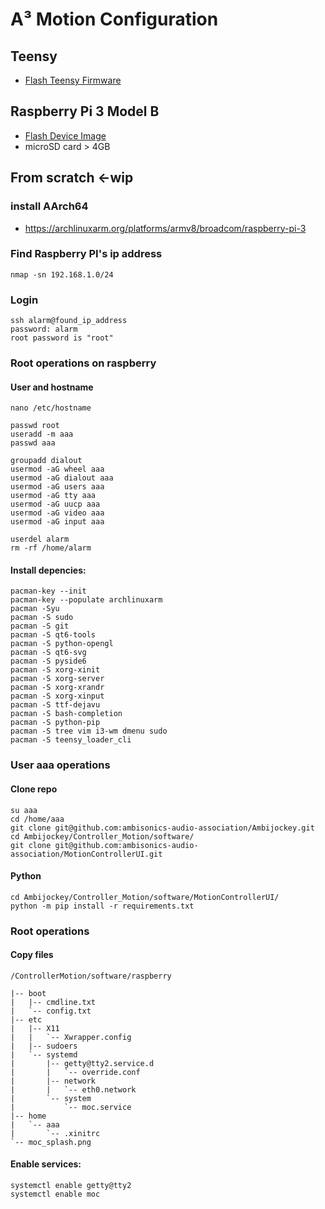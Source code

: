 # A³ Motion Configuration
## Teensy
- [Flash Teensy Firmware](https://doc.a3-audio.com/development/flashTeensy.html) 

## Raspberry Pi 3 Model B
- [Flash Device Image](https://doc.a3-audio.com/development/imaging.html)
- microSD card > 4GB

##  From scratch <-wip
### install AArch64
- https://archlinuxarm.org/platforms/armv8/broadcom/raspberry-pi-3

### Find Raspberry PI's ip address
```
nmap -sn 192.168.1.0/24
```

### Login
```
ssh alarm@found_ip_address
password: alarm
root password is "root"
```

### Root operations on raspberry
#### User and hostname
```
nano /etc/hostname

passwd root
useradd -m aaa
passwd aaa

groupadd dialout
usermod -aG wheel aaa
usermod -aG dialout aaa
usermod -aG users aaa
usermod -aG tty aaa
usermod -aG uucp aaa
usermod -aG video aaa
usermod -aG input aaa

userdel alarm
rm -rf /home/alarm
```

#### Install depencies:
```
pacman-key --init
pacman-key --populate archlinuxarm
pacman -Syu
pacman -S sudo
pacman -S git
pacman -S qt6-tools
pacman -S python-opengl
pacman -S qt6-svg
pacman -S pyside6
pacman -S xorg-xinit
pacman -S xorg-server
pacman -S xorg-xrandr
pacman -S xorg-xinput
pacman -S ttf-dejavu
pacman -S bash-completion
pacman -S python-pip 
pacman -S tree vim i3-wm dmenu sudo
pacman -S teensy_loader_cli
``` 

### User aaa operations
#### Clone repo
```
su aaa
cd /home/aaa
git clone git@github.com:ambisonics-audio-association/Ambijockey.git
cd Ambijockey/Controller_Motion/software/
git clone git@github.com:ambisonics-audio-association/MotionControllerUI.git
``` 

#### Python
```
cd Ambijockey/Controller_Motion/software/MotionControllerUI/
python -m pip install -r requirements.txt
```

### Root operations
#### Copy files
```
/ControllerMotion/software/raspberry

|-- boot
|   |-- cmdline.txt
|   `-- config.txt
|-- etc
|   |-- X11
|   |   `-- Xwrapper.config
|   |-- sudoers
|   `-- systemd
|       |-- getty@tty2.service.d
|       |   `-- override.conf
|       |-- network
|       |   `-- eth0.network
|       `-- system
|           `-- moc.service
|-- home
|   `-- aaa
|       `-- .xinitrc
`-- moc_splash.png
```

#### Enable services:
``` 
systemctl enable getty@tty2
systemctl enable moc
```
